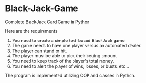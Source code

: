 # Black-Jack-Game
Complete BlackJack Card Game in Python

Here are the requirements:

1. You need to create a simple text-based BlackJack game
2. The game needs to have one player versus an automated dealer.
3. The player can stand or hit.
4. The player must be able to pick their betting amount.
5. You need to keep track of the player's total money.
6. You need to alert the player of wins, losses, or busts, etc...

The program is implemented utilizing OOP and classes in Python.
